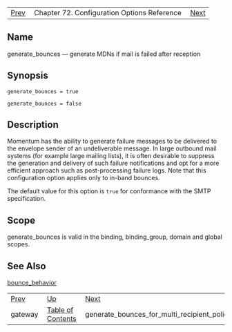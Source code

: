 |     |     |     |
| --- | --- | --- |
| [Prev](conf.ref.gateway)  | Chapter 72. Configuration Options Reference |  [Next](conf.ref.generate_bounces_for_multi_recipient_policy_rejections) |

<a name="conf.ref.generate_bounces"></a>
## Name

generate_bounces — generate MDNs if mail is failed after reception

## Synopsis

`generate_bounces = true`

`generate_bounces = false`

<a name="idp24757296"></a>
## Description

Momentum has the ability to generate failure messages to be delivered to the envelope sender of an undeliverable message. In large outbound mail systems (for example large mailing lists), it is often desirable to suppress the generation and delivery of such failure notifications and opt for a more efficient approach such as post-processing failure logs. Note that this configuration option applies only to in-band bounces.

The default value for this option is `true` for conformance with the SMTP specification.

<a name="idp24760528"></a>
## Scope

generate_bounces is valid in the binding, binding_group, domain and global scopes.

<a name="idp24762400"></a>
## See Also

[bounce_behavior](conf.ref.bounce_behavior "bounce_behavior")

|     |     |     |
| --- | --- | --- |
| [Prev](conf.ref.gateway)  | [Up](config.options.ref) |  [Next](conf.ref.generate_bounces_for_multi_recipient_policy_rejections) |
| gateway  | [Table of Contents](index) |  generate_bounces_for_multi_recipient_policy_rejections |

